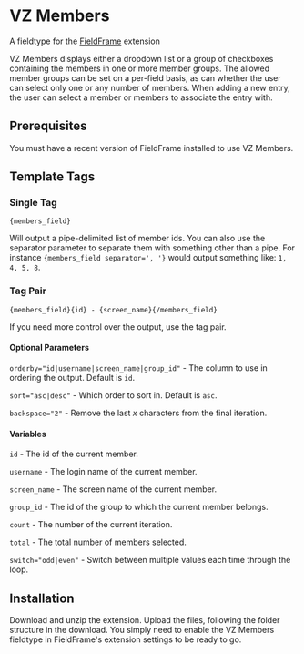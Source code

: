 VZ Members
==========

A fieldtype for the [FieldFrame](http://brandon-kelly.com/fieldframe) extension

VZ Members displays either a dropdown list or a group of checkboxes containing the members in one or more member groups. The allowed member groups can be set on a per-field basis, as can whether the user can select only one or any number of members. When adding a new entry, the user can select a member or members to associate the entry with.

Prerequisites
-------------

You must have a recent version of FieldFrame installed to use VZ Members.

Template Tags
-------------

### Single Tag ###

    {members_field}

Will output a pipe-delimited list of member ids. You can also use the separator parameter to separate them with something other than a pipe. For instance `{members_field separator=', '}` would output something like: `1, 4, 5, 8`.

### Tag Pair ###

    {members_field}{id} - {screen_name}{/members_field}

If you need more control over the output, use the tag pair.

#### Optional Parameters ####

`orderby="id|username|screen_name|group_id"` - The column to use in ordering the output. Default is `id`.

`sort="asc|desc"` - Which order to sort in. Default is `asc`.

`backspace="2"` - Remove the last _x_ characters from the final iteration.

#### Variables ####

`id` - The id of the current member.

`username` - The login name of the current member.

`screen_name` - The screen name of the current member.

`group_id` - The id of the group to which the current member belongs.

`count` - The number of the current iteration.

`total` - The total number of members selected.

`switch="odd|even"` - Switch between multiple values each time through the loop.

Installation
------------

Download and unzip the extension. Upload the files, following the folder structure in the download. You simply need to enable the VZ Members fieldtype in FieldFrame's extension settings to be ready to go.